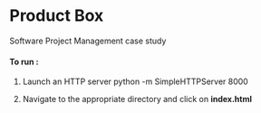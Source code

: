 # Product Box
Software Project Management case study

#### To run :
1. Launch an HTTP server
	python -m SimpleHTTPServer 8000


2. Navigate to the appropriate directory and click on **index.html**
